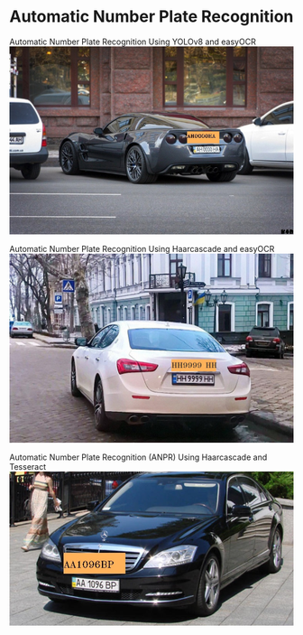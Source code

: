 # Automatic Number Plate Recognition

Automatic Number Plate Recognition Using YOLOv8 and easyOCR
![1](https://github.com/Aleksandr62aa/Automatic-Number_Plate_Recognition/blob/main/car_YOLOv8_easyOCR.jpg)

Automatic Number Plate Recognition Using Haarcascade and easyOCR
![2](https://github.com/Aleksandr62aa/Automatic-Number_Plate_Recognition/blob/main/car_Haarcascade_easyOCR.jpg)

Automatic Number Plate Recognition (ANPR) Using Haarcascade and Tesseract
![3](https://github.com/Aleksandr62aa/Automatic-Number_Plate_Recognition/blob/main/car_Haarcascade_TesseractOCR.jpg)
